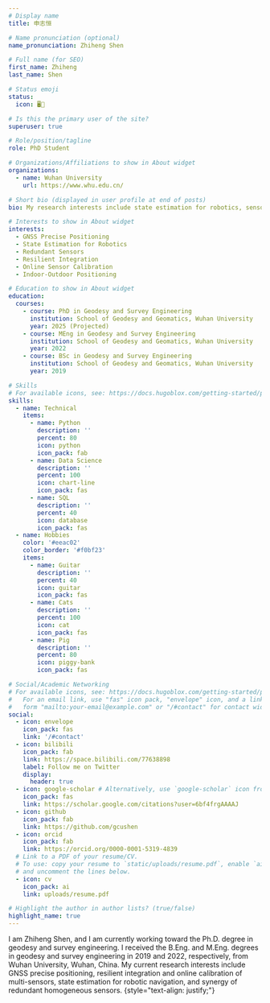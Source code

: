```yaml
---
# Display name
title: 申志恒

# Name pronunciation (optional)
name_pronunciation: Zhiheng Shen

# Full name (for SEO)
first_name: Zhiheng
last_name: Shen

# Status emoji
status:
  icon: 🖥️🎸

# Is this the primary user of the site?
superuser: true

# Role/position/tagline
role: PhD Student

# Organizations/Affiliations to show in About widget
organizations:
  - name: Wuhan University
    url: https://www.whu.edu.cn/

# Short bio (displayed in user profile at end of posts)
bio: My research interests include state estimation for robotics, sensor fusion and nonlinear optimization.

# Interests to show in About widget
interests:
  - GNSS Precise Positioning
  - State Estimation for Robotics
  - Redundant Sensors
  - Resilient Integration
  - Online Sensor Calibration
  - Indoor-Outdoor Positioning

# Education to show in About widget
education:
  courses:
    - course: PhD in Geodesy and Survey Engineering
      institution: School of Geodesy and Geomatics, Wuhan University
      year: 2025 (Projected)
    - course: MEng in Geodesy and Survey Engineering
      institution: School of Geodesy and Geomatics, Wuhan University
      year: 2022
    - course: BSc in Geodesy and Survey Engineering
      institution: School of Geodesy and Geomatics, Wuhan University
      year: 2019

# Skills
# For available icons, see: https://docs.hugoblox.com/getting-started/page-builder/#icons
skills:
  - name: Technical
    items:
      - name: Python
        description: ''
        percent: 80
        icon: python
        icon_pack: fab
      - name: Data Science
        description: ''
        percent: 100
        icon: chart-line
        icon_pack: fas
      - name: SQL
        description: ''
        percent: 40
        icon: database
        icon_pack: fas
  - name: Hobbies
    color: '#eeac02'
    color_border: '#f0bf23'
    items:
      - name: Guitar
        description: ''
        percent: 40
        icon: guitar
        icon_pack: fas
      - name: Cats
        description: ''
        percent: 100
        icon: cat
        icon_pack: fas
      - name: Pig
        description: ''
        percent: 80
        icon: piggy-bank
        icon_pack: fas

# Social/Academic Networking
# For available icons, see: https://docs.hugoblox.com/getting-started/page-builder/#icons
#   For an email link, use "fas" icon pack, "envelope" icon, and a link in the
#   form "mailto:your-email@example.com" or "/#contact" for contact widget.
social:
  - icon: envelope
    icon_pack: fas
    link: '/#contact'
  - icon: bilibili
    icon_pack: fab
    link: https://space.bilibili.com/77638898
    label: Follow me on Twitter
    display:
      header: true
  - icon: google-scholar # Alternatively, use `google-scholar` icon from `ai` icon pack
    icon_pack: fas
    link: https://scholar.google.com/citations?user=6bf4frgAAAAJ
  - icon: github
    icon_pack: fab
    link: https://github.com/gcushen
  - icon: orcid
    icon_pack: fab
    link: https://orcid.org/0000-0001-5319-4839
  # Link to a PDF of your resume/CV.
  # To use: copy your resume to `static/uploads/resume.pdf`, enable `ai` icons in `params.yaml`,
  # and uncomment the lines below.
  - icon: cv
    icon_pack: ai
    link: uploads/resume.pdf

# Highlight the author in author lists? (true/false)
highlight_name: true
---
```


I am Zhiheng Shen, and I am currently working toward the Ph.D. degree in geodesy and survey engineering. I received the B.Eng. and M.Eng. degrees in geodesy and survey engineering in 2019 and 2022, respectively, from Wuhan University, Wuhan, China.
My current research interests include GNSS precise positioning, resilient integration and online calibration of multi-sensors, state estimation for robotic navigation, and synergy of redundant homogeneous sensors.
{style="text-align: justify;"}
